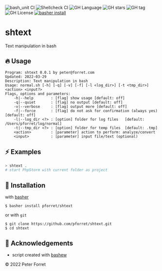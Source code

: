 ![bash_unit CI](https://github.com/pforret/shtext/workflows/bash_unit%20CI/badge.svg)
![Shellcheck CI](https://github.com/pforret/shtext/workflows/Shellcheck%20CI/badge.svg)
![GH Language](https://img.shields.io/github/languages/top/pforret/shtext)
![GH stars](https://img.shields.io/github/stars/pforret/shtext)
![GH tag](https://img.shields.io/github/v/tag/pforret/shtext)
![GH License](https://img.shields.io/github/license/pforret/shtext)
[![basher install](https://img.shields.io/badge/basher-install-white?logo=gnu-bash&style=flat)](https://basher.gitparade.com/package/)

# shtext

Text manipulation in bash

## 🔥 Usage

```
Program: shtext 0.0.1 by peter@forret.com
Updated: 2022-03-29
Description: Text manipulation in bash
Usage: normal.sh [-h] [-q] [-v] [-f] [-l <log_dir>] [-t <tmp_dir>] <action> <input?>
Flags, options and parameters:
    -h|--help        : [flag] show usage [default: off]
    -q|--quiet       : [flag] no output [default: off]
    -v|--verbose     : [flag] output more [default: off]
    -f|--force       : [flag] do not ask for confirmation (always yes) [default: off]
    -l|--log_dir <?> : [option] folder for log files   [default: /Users/pforret/log/normal]
    -t|--tmp_dir <?> : [option] folder for temp files  [default: .tmp]
    <action>         : [parameter] action to perform: analyze/convert
    <input>          : [parameter] input file/text (optional)
```

## ⚡️ Examples

```bash
> shtext .
# start PhpStorm with current folder as project
```

## 🚀 Installation

with [basher](https://github.com/basherpm/basher)

	$ basher install pforret/shtext

or with `git`

	$ git clone https://github.com/pforret/shtext.git
	$ cd shtext

## 📝 Acknowledgements

* script created with [bashew](https://github.com/pforret/bashew)

&copy; 2022 Peter Forret
